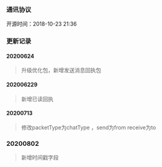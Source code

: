 ###  通讯协议

开源时间：2018-10-23 21:36

### 更新记录

#### 20200624
> 升级优化包，新增发送消息回执包

#### 202006229
> 新增已读回执

#### 20200713
> 修改packetType为chatType ，send为from  receive为to

### 20200802
> 新增时间戳字段